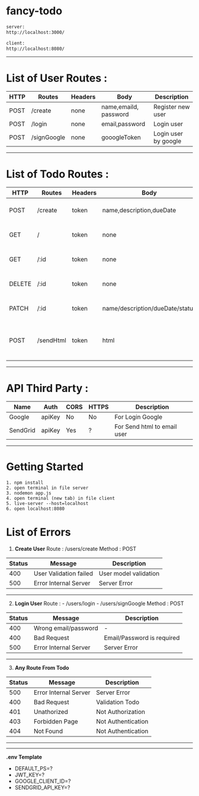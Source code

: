 # fancy-todo

```html
server:
http://localhost:3000/

client:
http://localhost:8080/
```
---

# **List of User Routes** :

| HTTP    | Routes       | Headers | Body                         | Description                  |
| ---     | -----        | ---     | ---                          | ---                          |
| POST    | /create      | none    | name,emaild, password        | Register new user            |
| POST    | /login       | none    | email,password               | Login user                   |
| POST    | /signGoogle  | none    | gooogleToken                 | Login user by google         |

---

# **List of Todo Routes** :
| HTTP    | Routes     | Headers  | Body                            | Description                                                     |
| ---     | -----      | ---      | ---                             | ---                                                             |
| POST    | /create    | token    | name,description,dueDate        | Create new todos (authentication)                               |
| GET     | /          | token    | none                            | Get all user todos (authentication)                             |
| GET     | /:id       | token    | none                            | Get one todo by id (authorization)                              |
| DELETE  | /:id       | token    | none                            | Delete todo by id  (authorization)                              |
| PATCH   | /:id       | token    | name/description/dueDate/status | Update todo by id  (authorization)                              |
| POST    | /sendHtml  | token    | html                            | Send Picture of description Todo to user emai  (authentication) |

---

# **API Third Party** :

| Name      | Auth     | CORS | HTTPS | Description                 |
| --------- | ------   | ---  | ---   | ----                        | 
| Google    | apiKey   | No   | No    | For Login Google            |
| SendGrid  | apiKey   | Yes  | ?     | For Send html to email user |

---

# **Getting Started**

```
1. npm install
2. open terminal in file server
3. nodemon app.js
4. open terminal (new tab) in file client
5. live-server --host=localhost
6. open localhost:8080

```

# **List of Errors**

1. **Create User**
    Route : /users/create
    Method : POST

| Status    | Message                 | Description                        |
| --------- | ------                  | ---                                | 
| 400       | User Validation failed  | User model validation              |
| 500       | Error Internal Server   | Server Error                       |

---

2. **Login User**
    Route : - /users/login
            - /users/signGoogle
    Method : POST

| Status    | Message                 | Description                        |
| --------- | ------                  | ---                                | 
| 400       | Wrong email/password    | -                                  |
| 400       | Bad Request             | Email/Password is required         |
| 500       | Error Internal Server   | Server Error                       |

---

3. **Any Route From Todo**

| Status    | Message                 | Description                        |
| --------- | ------                  | ---                                | 
| 500       | Error Internal Server   | Server Error                       |
| 400       | Bad Request             | Validation Todo                    |
| 401       | Unathorized             | Not Authorization                  |
| 403       | Forbidden Page          | Not Authentication                 |
| 404       | Not Found               | Not Authentication                 |
 
---
---

**.env Template**

- DEFAULT_PS=?
- JWT_KEY=?
- GOOGLE_CLIENT_ID=?
- SENDGRID_API_KEY=?

